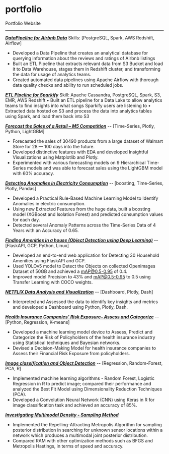 # portfolio
Portfolio Website


------

***[DataPipeline for Airbnb Data](https://github.com/srujanreddyj/Data-Engineering-concepts/blob/master/airbnb_capstone/README.md)***
Skills: [PostgreSQL, Spark, AWS Redshift, Airflow]
* Developed a Data Pipeline that creates an analytical database for querying information about the reviews and ratings of Airbnb listings
* Built an ETL Pipeline that extracts relevant data from S3 Bucket and load it to Data Warehouse, stages them in Redshift cluster, and transforming the data for usage of analytics teams.
* Created automated data pipelines using Apache Airflow with thorough data quality checks and ability to run scheduled jobs.

***[ETL Pipeline for Sparkify](https://github.com/srujanreddyj/Data-Engineering-concepts)***
Skill: Apache Cassandra, PostgreSQL, Spark, S3, EMR, AWS Redshift
•	Built an ETL pipeline for a Data Lake to allow analytics teams to find insights into what songs Sparkify users are listening to
•	Extracted data hosted on S3 and process the data into analytics tables using Spark, and load them back into S3


***[Forecast the Sales of a Retail – M5 Competition](https://srujanreddyj.github.io/portfolio/2020/09/25/M5_1.html)***  -- [Time-Series, Plotly, Python, LightGBM]
* Forecasted the sales of 30490 products from a large dataset of Walmart Store for 28 — 100 days into the future.
* Developed distinctive features with EDA and developed Insightful Visualizations using Matplotlib and Plotly.
* Experimented with various forecasting models on 9 Hierarchical Time-Series models and was able to forecast sales using the LightGBM model with 60% accuracy.


***[Detecting Anomalies in Electricity Consumption](https://srujanreddyj.github.io/learnings/2021/01/29/anomaly.html)***  -- [boosting, Time-Series, Plotly, Pandas]
* Developed a Practical Rule-Based Machine Learning Model to Identify Anomalies in electric consumption.
* Using new Extracted Features from the huge data, built a boosting model (XGBoost and Isolation Forest) and predicted consumption values for each day.
* Detected several Anomaly Patterns across the Time-Series Data of 4 Years with an Accuracy of 0.65.


***[Finding Amenities in a house (Object Detection using Deep Learning)](https://srujanreddyj.github.io/portfolio/2020/10/02/airbnb.html)*** -- [FlaskAPI, GCP, Python, Linux]
* Developed an end-to-end web application for Detecting 30 Household Amenities using FlaskAPI and GCP.
* Used YOLOv5 model to Detect the Objects on collected Openimages Dataset of 50GB and achieved a mAP@0.5-0.95 of 0.4.
* Improved model Precision to 43% and mAP@0.5-0.95 to 0.5 using Transfer Learning with COCO weights.


***[NETFLIX Data Analysis and Visualization](https://project-visual-1.herokuapp.com/)*** -- [Dashboard, Plotly, Dash]
* Interpreted and Assessed the data to identify key insights and metrics and developed a Dashboard using Python, Plotly, Dash.


***[Health Insurance Companies’ Risk Exposure– Assess and Categorize](https://drive.google.com/file/d/1Bq1y1wpQmBldJrNZf1nOw4X72YXfZmuK/view)*** -- [Python, Regression, K-means] 
* Developed a machine learning model device to Assess, Predict and Categorize the Risk of Policyholders of the health insurance industry using Statistical techniques and Bayesian networks.
* Devised a Decision-Making Model for health insurance companies to Assess their Financial Risk Exposure from policyholders.


***[Image classification and Object Detection](https://github.com/srujanreddyj/ENGINEERING_DATA_ANALYSIS-ISEN-613---ACADEMIC_PROJECT)*** -- [Regression, Random-Forest, PCA, R]
* Implemented machine learning algorithms - Random Forest, Logistic Regression in R to predict image; compared their performance and analyzed the Best Fit Model using Dimensionality Reduction Techniques (PCA).
* Developed a Convolution Neural Network (CNN) using Keras in R for image classification task and achieved an accuracy of 85%.


***[Investigating Multimodal Density - Sampling Method](https://github.com/srujanreddyj/STAT-654-Statistical-Computing-with-Python-and-R)***
* Implemented the Repelling-Attracting Metropolis Algorithm for sampling posterior distribution in searching for unknown sensor locations within a network which produces a multimodal joint posterior distribution.
* Compared RAM with other optimization methods such as BFGS and Metropolis Hastings, in terms of speed and accuracy.
